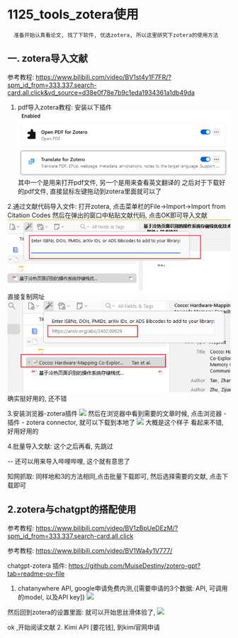 # 1125_tools_zotera使用
 ```
   准备开始认真看论文, 找了下软件, 优选zotera, 所以这里研究下zotera的使用方法
 ```

## 一. zotera导入文献
参考教程: https://www.bilibili.com/video/BV1st4y1F7FR/?spm_id_from=333.337.search-card.all.click&vd_source=d38e0f78e7b9c1eda1934361a1db49da

1. pdf导入zotera教程:
   安装以下插件
   ![alt text](image.png)
   其中一个是用来打开pdf文件, 另一个是用来查看英文翻译的
   之后对于下载好的pdf文件, 直接鼠标左键拖动到zotera里面就可以了

2.通过文献代码导入文件:
   打开zotera, 点击菜单栏的File->Import->Import from Citation Codes
   然后在弹出的窗口中粘贴文献代码, 点击OK即可导入文献
![alt text](image-1.png)
   直接复制网址
![alt text](image-2.png)
确实挺好用的, 还不错

3.安装浏览器-zotera插件
![
](image-3.png)
然后在浏览器中看到需要的文章时候, 点击浏览器 - 插件 - zotera connector, 就可以下载到本地了
![
](image-4.png)
大概是这个样子
看起来不错, 好用好用的

4.批量导入文献:
  这个之后再看, 先跳过 

  -- 还可以用来导入哔哩哔哩, 这个就有意思了

  知网抓取:
  同样地和3的方法相同,点击批量下载即可, 然后选择需要的文献, 点击下载即可


## 2.zotera与chatgpt的搭配使用
   参考教程: https://www.bilibili.com/video/BV1zBpUeDEzM/?spm_id_from=333.337.search-card.all.click

   参考教程: https://www.bilibili.com/video/BV1Wa4y1V777/

   chatgpt-zotera 插件:  https://github.com/MuiseDestiny/zotero-gpt?tab=readme-ov-file

   1. chatanywhere API, google申请免费内测,{[需要申请的3个数据: API, 可调用的model, 以及API key]}
   ![
   ](image-5.png) 


然后回到zotera的设置里面:
就可以开始思丝滑体验了, 
![
](image-6.png)

ok ,开始阅读文献
2. Kimi API [要花钱], 到kimi官网申请
   

